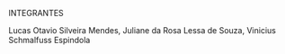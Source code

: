 INTEGRANTES

Lucas Otavio Silveira Mendes,
Juliane da Rosa Lessa de Souza,
Vinicius Schmalfuss Espindola